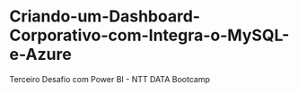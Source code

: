 # Criando-um-Dashboard-Corporativo-com-Integra-o-MySQL-e-Azure
Terceiro Desafio com Power BI - NTT DATA Bootcamp
